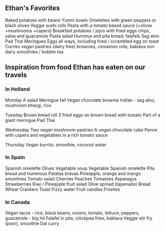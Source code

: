## Ethan's Favorites

Baked potatoes with beans
Yumm bowls
Omelettes with green peppers or black olives
Veggie sushi rolls
Pasta with a tomato based sauce (+olives +mushrooms +capers)
Breakfast potatoes / jojos with fried eggs
chips, salsa and guacamole
Pasta salad
Hummus and pita bread; falafels
Sag aloo
Pad Thai
Meringues
Eggs all ways, including fried / scrambled egg on toast
Curries
vegan pastries
(dairy free) brownies, cinnamon rolls, baklava
non dairy smoothies / bubble tea

## Inspiration from food Ethan has eaten on our travels

### In Holland

Monday
A salad
Meringue fail
Vegan chocolate brownie
Indian - sag aloo, mushroom bhargi, rice

Tuesday
Brown bread roll
3 fried eggs on brown bread with tomato
Part of a giant meringue
Pad Thai

Wednesday
Two vegan mushroom pastries
A vegan chocolate cake
Penne with capers and vegetables in a rich tomato sauce

Thursday
Vegan burrito, smoothie, coconut water

### In Spain

Spanish omelette
Olives
Vegetable soup
Vegetable Spanish omelette
Pita bread and hummous
Patatas bravas
Pineapple, orange and mango smoothies
Tomato salad
Cherries
Peaches
Tomatoes
Asparagus
Strawberries
Kiwi / Pineapple fruit salad
Olive spread (tapenade)
Bread
Wheat Crackers
Toast
Fizzy water
Fruit candies
Frosties

### In Canada

Vegan tacos - rice, black beans, onions, tomato, lettuce, peppers, guacamole - big hit
Falafel in pita, chickpea fries, baklava
Veggie stir fry (poor), smoothie
Dal curry


